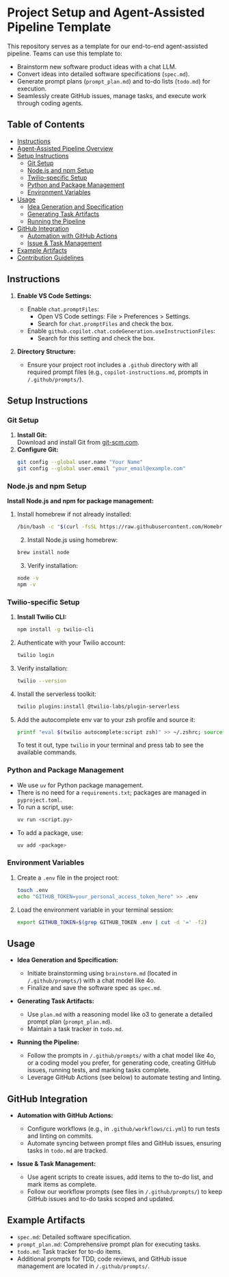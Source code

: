 # Project Setup and Agent-Assisted Pipeline Template

This repository serves as a template for our end-to-end agent-assisted pipeline. Teams can use this template to:
- Brainstorm new software product ideas with a chat LLM.
- Convert ideas into detailed software specifications (`spec.md`).
- Generate prompt plans (`prompt_plan.md`) and to-do lists (`todo.md`) for execution.
- Seamlessly create GitHub issues, manage tasks, and execute work through coding agents.

## Table of Contents

- [Instructions](#instructions)
- [Agent-Assisted Pipeline Overview](#agent-assisted-pipeline-overview)
- [Setup Instructions](#setup-instructions)
  - [Git Setup](#git-setup)
  - [Node.js and npm Setup](#nodejs-and-npm-setup)
  - [Twilio-specific Setup](#twilio-specific-setup)
  - [Python and Package Management](#python-and-package-management)
  - [Environment Variables](#environment-variables)
- [Usage](#usage)
  - [Idea Generation and Specification](#idea-generation-and-specification)
  - [Generating Task Artifacts](#generating-task-artifacts)
  - [Running the Pipeline](#running-the-pipeline)
- [GitHub Integration](#github-integration)
  - [Automation with GitHub Actions](#automation-with-github-actions)
  - [Issue & Task Management](#issue--task-management)
- [Example Artifacts](#example-artifacts)
- [Contribution Guidelines](#contribution-guidelines)

## Instructions

1. **Enable VS Code Settings:**
   - Enable `chat.promptFiles`:
     - Open VS Code settings: File > Preferences > Settings.
     - Search for `chat.promptFiles` and check the box.
   - Enable `github.copilot.chat.codeGeneration.useInstructionFiles`:
     - Search for this setting and check the box.

2. **Directory Structure:**
   - Ensure your project root includes a `.github` directory with all required prompt files (e.g., `copilot-instructions.md`, prompts in `/.github/prompts/`).

## Setup Instructions

### Git Setup
1. **Install Git:**  
   Download and install Git from [git-scm.com](https://git-scm.com/).
2. **Configure Git:**
   ```bash
   git config --global user.name "Your Name"
   git config --global user.email "your_email@example.com"
   ```

### Node.js and npm Setup
**Install Node.js and npm for package management:**  
1. Install homebrew if not already installed:
   ```bash
   /bin/bash -c "$(curl -fsSL https://raw.githubusercontent.com/Homebrew/install/HEAD/install.sh)"
   ```
   2. Install Node.js using homebrew:
     ```bash
     brew install node
     ```
   3. Verify installation:
     ```bash
     node -v
     npm -v
     ```

### Twilio-specific Setup
1. **Install Twilio CLI:**  
   ```bash
   npm install -g twilio-cli
   ```
2. Authenticate with your Twilio account:
   ```bash
   twilio login
   ```
3. Verify installation:
   ```bash
   twilio --version
   ```
4. Install the serverless toolkit:
   ```bash
   twilio plugins:install @twilio-labs/plugin-serverless
   ```
5. Add the autocomplete env var to your zsh profile and source it:
   ```bash
   printf "eval $(twilio autocomplete:script zsh)" >> ~/.zshrc; source ~/.zshrc
   ```
   To test it out, type `twilio` in your terminal and press tab to see the available commands.

### Python and Package Management
- We use `uv` for Python package management.
- There is no need for a `requirements.txt`; packages are managed in `pyproject.toml`.
- To run a script, use:
  ```bash
  uv run <script.py>
  ```
- To add a package, use:
  ```bash
  uv add <package>
  ```

### Environment Variables
1. Create a `.env` file in the project root:
   ```bash
   touch .env
   echo "GITHUB_TOKEN=your_personal_access_token_here" >> .env
   ```
2. Load the environment variable in your terminal session:
   ```bash
   export GITHUB_TOKEN=$(grep GITHUB_TOKEN .env | cut -d '=' -f2)
   ```

## Usage

- **Idea Generation and Specification:**
  - Initiate brainstorming using `brainstorm.md` (located in `/.github/prompts/`) with a chat model like 4o.
  - Finalize and save the software spec as `spec.md`.

- **Generating Task Artifacts:**
  - Use `plan.md` with a reasoning model like o3 to generate a detailed prompt plan (`prompt_plan.md`).
  - Maintain a task tracker in `todo.md`.

- **Running the Pipeline:**
  - Follow the prompts in `/.github/prompts/` with a chat model like 4o, or a coding model you prefer, for generating code, creating GitHub issues, running tests, and marking tasks complete.
  - Leverage GitHub Actions (see below) to automate testing and linting.

## GitHub Integration

- **Automation with GitHub Actions:**
  - Configure workflows (e.g., in `.github/workflows/ci.yml`) to run tests and linting on commits.
  - Automate syncing between prompt files and GitHub issues, ensuring tasks in `todo.md` are tracked.

- **Issue & Task Management:**
  - Use agent scripts to create issues, add items to the to-do list, and mark items as complete.
  - Follow our workflow prompts (see files in `/.github/prompts/`) to keep GitHub issues and to-do tasks scoped and updated.

## Example Artifacts

- `spec.md`: Detailed software specification.
- `prompt_plan.md`: Comprehensive prompt plan for executing tasks.
- `todo.md`: Task tracker for to-do items.
- Additional prompts for TDD, code reviews, and GitHub issue management are located in `/.github/prompts/`.